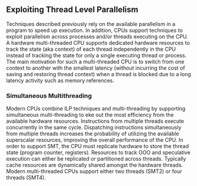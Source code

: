 ## Exploiting Thread Level Parallelism

Techniques described previously rely on the available parallelism in a program to speed up execution. In addition, CPUs support techniques to exploit parallelism across processes and/or threads executing on the CPU. A hardware multi-threaded CPU supports dedicated hardware resources to track the state (aka context) of each thread independently in the CPU instead of tracking the state for only a single executing thread or process. The main motivation for such a multi-threaded CPU is to switch from one context to another with the smallest latency (without incurring the cost of saving and restoring thread context) when a thread is blocked due to a long latency activity such as memory references.  

### Simultaneous Multithreading

Modern CPUs combine ILP techniques and multi-threading by supporting simultaneous multi-threading to eke out the most efficiency from the available hardware resources. Instructions from multiple threads execute concurrently in the same cycle. Dispatching instructions simultaneously from multiple threads increases the probability of utilizing the available superscalar resources, improving the overall performance of the CPU. In order to support SMT, the CPU must replicate hardware to store the thread state (program counter, registers). Resources to track OOO and speculative execution can either be replicated or partitioned across threads. Typically cache resources are dynamically shared amongst the hardware threads. Modern multi-threaded CPUs  support either two threads (SMT2) or four threads (SMT4).